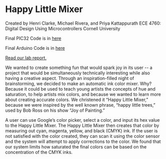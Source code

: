 # Happy Little Mixer

Created by Henri Clarke, Michael Rivera, and Priya Kattappurath
ECE 4760: Digital Design Using Microcontrollers
Cornell University

Final PIC32 Code is in [here]("github.com/hxnri/happy-little-mixer/tree/master/code")

Final Arduino Code is in [here]("github.com/hxnri/happy-little-mixer/tree/master/code/Adafruit_TCS34725-master/examples/COLORSENSOR/COLORSENSOR")

[Read our lab report.]("hxnri.github.io/happy-little-mixer/")

We wanted to create something fun that would spark joy in its user -- a project that would be simultaneously technically interesting while also having a creative aspect. Through an inspiration-filled night of brainstorming, we decided to make an automatic ink color mixer. Why? Because it could be used to teach young artists the concepts of hue and saturation, to help artists mix colors, and because we wanted to learn more about creating accurate colors. We christened it “Happy Little Mixer,” because we were inspired by the well known phrase, “happy little trees,” used by Bob Ross on his show “Joy of Painting.”

A user can use Google’s color picker, select a color, and input its hex value to the Happy Little Mixer. The Happy Little Mixer then creates that color by measuring out cyan, magenta, yellow, and black (CMYK) ink. If the user is not satisfied with the color created, they can scan it using the color sensor and the system will attempt to apply corrections to the color. We found that our system limits how saturated the final colors can be based on the concentration of the CMYK inks. 

